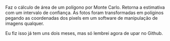 Faz o cálculo de área de um polígono por Monte Carlo. Retorna a estimativa com um intervalo de confiança. As fotos foram transformadas em políginos pegando as coordenadas dos pixels em um software de manipulação de imagens qualquer.

Eu fiz isso já tem uns dois meses, mas só lembrei agora de upar no Github. 
